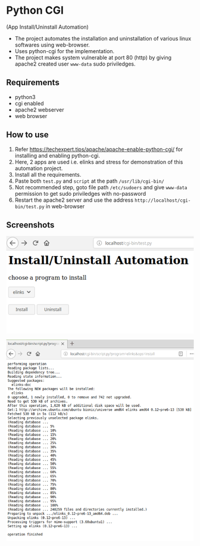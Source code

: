 # Python CGI 
(App Install/Uninstall Automation)
- The project automates the installation and uninstallation of various linux softwares using web-browser. 
- Uses python-cgi for the implementation. 
- The project makes system vulnerable at port 80 (http) by giving apache2 created user ```www-data``` sudo priviledges.


## Requirements 

- python3
- cgi enabled 
- apache2 webserver
- web browser


## How to use

1. Refer https://techexpert.tips/apache/apache-enable-python-cgi/ for installing and enabling python-cgi.
2. Here, 2 apps are used i.e. elinks and stress for demonstration of this automation project.
3. Install all the requirements.
4. Paste both ```test.py``` and ```script``` at the path ```/usr/lib/cgi-bin/```
5. Not recommended step, goto file path ```/etc/sudoers``` and give ```www-data``` permission to get sudo priviledges with no-password
6. Restart the apache2 server and use the address ```http://localhost/cgi-bin/test.py``` in web-browser

## Screenshots


![alt](img1.PNG)


![alt](img2.PNG)





